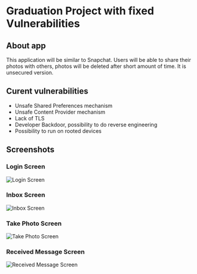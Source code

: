 # Graduation Project with fixed Vulnerabilities

<!--- My graduation project is an app which has intentional use of vulnerabilities - like SQL injection, Android cache keyboard, developer backdoor and so on.  
In the future I will add to my GIT version of this app with fixed vulnerabilities. -->

## About app

This application will be similar to Snapchat. Users will be able to share their photos with others, photos will be deleted after short amount of time. It is unsecured version.

<!--- Currently it is very early version. -->

## Curent vulnerabilities
 * Unsafe Shared Preferences mechanism
 * Unsafe Content Provider mechanism
 * Lack of TLS
 * Developer Backdoor, possibility to do reverse engineering
 * Possibility to run on rooted devices

## Screenshots

### Login Screen
![Login Screen](https://github.com/miko083/GraduationProjectVulnerabilities/blob/master/screenshots/login.png)

### Inbox Screen
![Inbox Screen](https://github.com/miko083/GraduationProjectVulnerabilities/blob/master/screenshots/inbox.png)

### Take Photo Screen
![Take Photo Screen](https://github.com/miko083/GraduationProjectVulnerabilities/blob/master/screenshots/take_photo.png)

### Received Message Screen
![Received Message Screen](https://github.com/miko083/GraduationProjectVulnerabilities/blob/master/screenshots/received_message.png)

